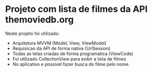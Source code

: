 # Projeto com lista de filmes da API themoviedb.org
Neste projeto foi utilizado: 
- Arquitetura MVVM (Model, View, ViewModel)
- Requisicao da API de forma nativa (UrlSession)
- Todas as telas criadas de forma programatica (ViewCode)
- Foi utilizado CollectionView para exibir a lista de filmes
- No aplicativo e possivel fazer busca do filme pelo nome.
